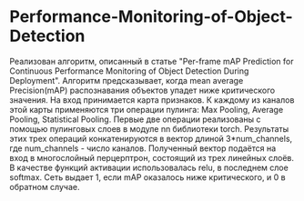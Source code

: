 # Performance-Monitoring-of-Object-Detection
Реализован алгоритм, описанный в статье "Per-frame mAP Prediction for Continuous Performance Monitoring of Object Detection During Deployment". 
Алгоритм предсказывает, когда mean average Precision(mAP) распознавания объектов упадет ниже критического значения.
На вход принимается карта признаков. К каждому из каналов этой карты применяются три операции пулинга: Max Pooling, Average Pooling, Statistical Pooling.
Первые две операции реализованы с помощью пулинговых слоев в модуле nn библиотеки torch.
Результаты этих трех операций конкатенируются в вектор длиной 3*num_channels, где num_channels - число каналов.
Полученный вектор подаётся на вход в многослойный перцерптрон, состоящий из трех линейных слоёв. В качестве функций активации использовалась relu, 
в последнем слое softmax.
Сеть выдает 1, если mAP оказалось ниже критического, и 0 в обратном случае.
